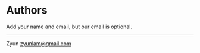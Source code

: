 Authors
=======

Add your name and email, but our email is optional.

----------------------------------------------------
Zyun zyunlam@gmail.com